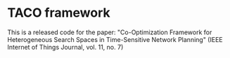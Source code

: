# TACO framework
This is a released code for the paper: "Co-Optimization Framework for Heterogeneous Search Spaces in Time-Sensitive Network Planning" 
(IEEE Internet of Things Journal, vol. 11, no. 7)

